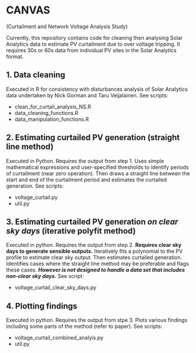 # CANVAS
(Curtailment and Network Voltage Analysis Study)

Currently, this repository contains code for cleaning then analysing Solar Analytics data to estimate PV curtailment due to over voltage tripping.
It requires 30s or 60s data from individual PV sites in the Solar Analytics format.

## 1. Data cleaning

Executed in R for consistency with disturbances analysis of Solar Analytics data undertaken by Nick Gorman and Taru Veijalainen.
See scripts:
* clean_for_curtail_analysis_NS.R
* data_cleaning_functions.R
* data_manipulation_functions.R

## 2.  Estimating curtailed PV generation (straight line method)

Executed in Python. Requires the output from step 1. Uses simple mathematical expressions and user-specified thresholds to identify periods of curtailment (near zero operation). Then draws a straight line between the start and end of the curtailment period and estimates the curtailed generation. See scripts:

* voltage_curtail.py
* util.py


## 3. Estimating curtailed PV generation *on clear sky days* (iterative polyfit method)

Executed in python. Requires the output from step 2. **Requires clear sky days to generate sensible outputs.**
Iteratively fits a polynomial to the PV profile to estimate clear sky output. Then estimates curtailed generation. Identifies cases where the straight line method may be preferable and flags these cases. **_However is not designed to handle a data set that includes non-clear sky days._** See script:

* voltage_curtail_clear_sky_days.py

## 4. Plotting findings

Executed in python. Requires the output from stpe 3. Plots various findings including some parts of the method (refer to paper). See scripts:

* voltage_curtail_combined_analyis.py
* util.py
